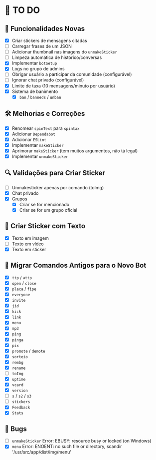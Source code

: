 # 📝 TO DO

## 🚀 Funcionalidades Novas

- [x] Criar stickers de mensagens citadas
- [ ] Carregar frases de um JSON
- [ ] Adicionar thumbnail nas imagens do `unmakeSticker`
- [ ] Limpeza automática de histórico/conversas
- [x] Implementar `botSetup`
- [x] Logs no grupo de admins
- [ ] Obrigar usuário a participar da comunidade (configurável)
- [ ] Ignorar chat privado (configurável)
- [x] Limite de taxa (10 mensagens/minuto por usuário)
- [x] Sistema de banimento
  - [x] `ban` / `banneds` / `unban`

## 🛠️ Melhorias e Correções

- [x] Renomear `spinText` para `spintax`
- [x] Adicionar `Dependabot`
- [x] Adicionar `ESLint`
- [x] Implementar `makeSticker`
- [x] Aprimorar `makeSticker` (tem muitos argumentos, não tá legal)
- [x] Implementar `unmakeSticker`

## 🔍 Validações para Criar Sticker

- [ ] Unmakesticker apenas por comando (toImg)
- [x] Chat privado
- [x] Grupos
  - [x] Criar se for mencionado
  - [x] Criar se for um grupo oficial

## 📝 Criar Sticker com Texto

- [x] Texto em imagem
- [ ] Texto em vídeo
- [x] Texto em sticker

## 🔄 Migrar Comandos Antigos para o Novo Bot

- [x] `ttp` / `attp`
- [x] `open` / `close`
- [x] `placa` / `fipe`
- [x] `everyone`
- [x] `invite`
- [x] `jid`
- [x] `kick`
- [x] `link`
- [x] `menu`
- [x] `mp3`
- [x] `ping`
- [x] `pinga`
- [x] `pix`
- [x] `promote` / `demote`
- [x] `sorteio`
- [x] `rembg`
- [x] `rename`
- [ ] `toImg`
- [x] `uptime`
- [x] `vcard`
- [x] `version`
- [ ] `s` / `s2` / `s3`
- [ ] `stickers`
- [x] `Feedback`
- [x] `Stats`

## 👾 Bugs

- [ ] `unmakeSticker` Error: EBUSY: resource busy or locked (on Windows)
- [x] `menu` Error: ENOENT: no such file or directory, scandir '/usr/src/app/dist/img/menu'
